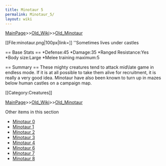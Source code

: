 ```yaml
---
title: Minotaur 5
permalink: Minotaur_5/
layout: wiki
---
```


[MainPage](/keeperrl_wiki/ "wikilink")>>[Old_Wiki](/keeperrl_wiki/Old_Wiki "wikilink")>>[Old_Minotaur](/keeperrl_wiki/Old_Minotaur "wikilink")

[[File:minotaur.png|100px|link=]] ''Sometimes lives under castles

== Base Stats ==
*Defense:45
*Damage:35
*Ranged Resistance:Yes
*Body size:Large
*Melee training maximum:5

== Summary ==
These mighty creatures tend to attack mid\late game in endless mode. If it is at all possible to take them alive for recruitment, it is really a very good idea. Minotaur have also been known to turn up in mazes below human castles on a campaign map.

[[Category:Creatures]]

[MainPage](/keeperrl_wiki/ "wikilink")>>[Old_Wiki](/keeperrl_wiki/Old_Wiki "wikilink")>>[Old_Minotaur](/keeperrl_wiki/Old_Minotaur "wikilink")

Other items in this section
-    [Minotaur 0](/keeperrl_wiki/Minotaur_0 "wikilink")
-    [Minotaur 1](/keeperrl_wiki/Minotaur_1 "wikilink")
-    [Minotaur 2](/keeperrl_wiki/Minotaur_2 "wikilink")
-    [Minotaur 3](/keeperrl_wiki/Minotaur_3 "wikilink")
-    [Minotaur 4](/keeperrl_wiki/Minotaur_4 "wikilink")
-    [Minotaur 6](/keeperrl_wiki/Minotaur_6 "wikilink")
-    [Minotaur 7](/keeperrl_wiki/Minotaur_7 "wikilink")
-    [Minotaur 8](/keeperrl_wiki/Minotaur_8 "wikilink")

